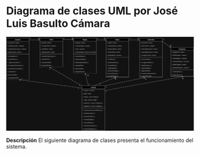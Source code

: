 # Diagrama de clases UML por José Luis Basulto Cámara

![Diagrama UML](/images/UML2.drawio.png)

**Descripción**
El siguiente diagrama de clases presenta el funcionamiento del sistema.